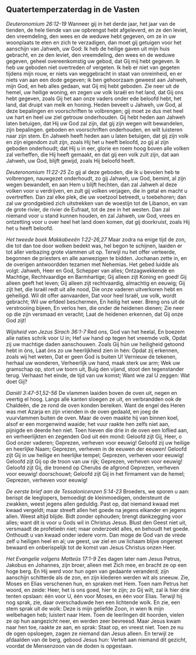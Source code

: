 ## Quatertemperzaterdag in de Vasten

*Deuteronomium 26:12-19*
Wanneer gij in het derde jaar, het jaar van de tienden, de hele tiende van uw opbrengst hebt afgeleverd, en ze den leviet, den vreemdeling, den wees en de weduwe hebt gegeven, om ze in uw woonplaats te eten en zich te verzadigen, dan moet gij getuigen voor het aanschijn van Jahweh, uw God: Ik heb de heilige gaven uit mijn huis gebracht, en ze den leviet, den vreemdeling, den wees en de weduwe gegeven, geheel overeenkomstig uw gebod, dat Gij mij hebt gegeven. Ik heb uw geboden niet overtreden of vergeten. Ik heb er niet van gegeten tijdens mijn rouw, er niets van weggebracht in staat van onreinheid, en er niets van aan een dode gegeven; ik ben gehoorzaam geweest aan Jahweh, mijn God, en heb alles gedaan, wat Gij mij hebt geboden. Zie neer uit de hemel, uw heilige woning, en zegen uw volk Israël en het land, dat Gij ons hebt gegeven, zoals Gij het aan onze vaders onder ede beloofd hebt, het land, dat druipt van melk en honing. Heden beveelt u Jahweh, uw God, al deze bepalingen en voorschriften te volbrengen; gij moet ze dus met heel uw hart en heel uw ziel getrouw onderhouden. Gij hebt heden aan Jahweh laten betuigen, dat Hij uw God zal zijn, dat gij zijn wegen wilt bewandelen, zijn bepalingen. geboden en voorschriften onderhouden, en wilt luisteren naar zijn stem. En Jahweh heeft heden aan u laten betuigen, dat gij zijn volk en zijn eigendom zult zijn, zoals Hij het u heeft beloofd, zo gij al zijn geboden onderhoudt; dat Hij u in eer, glorie en roem hoog boven alle volken zal verheffen, die Hij heeft gemaakt, en dat gij een volk zult zijn, dat aan Jahweh, uw God, blijft gewijd, zoals Hij beloofd heeft. 

*Deuteronomium 11:22-25*
Zo gij al deze geboden, die ik u bevolen heb te volbrengen, nauwgezet onderhoudt, zo gij Jahweh, uw God, bemint, al zijn wegen bewandelt, en aan Hem u blijft hechten, dan zal Jahweh al deze volken voor u verdrijven, en zult gij volken verjagen, die in getal en macht u overtreffen. Dan zal elke plek, die uw voetzool betreedt, u toebehoren; dan zal uw grondgebied zich uitstrekken van de woestijn tot de Libanon, en van de grote rivier, de rivier de Eufraat, tot de zee in het westen. Dan zal niemand voor u stand kunnen houden, en zal Jahweh, uw God, vrees en ontzetting voor u over heel het land doen komen, dat gij doorkruist, zoals Hij het u heeft beloofd. 

*Het tweede boek Makkabeeën 1:22-26,27*
Maar zodra na enige tijd de zon, die tot dan toe door wolken bedekt was, hel begon te schijnen, laaiden er tot aller verbazing grote vlammen uit op. Terwijl nu het offer verteerde, begonnen de priesters en alle aanwezigen te bidden. Jochanan zette in, en de overigen antwoordden tezamen met Nehemias. Het gebed luidde als volgt: Jahweh, Heer en God, Schepper van alles; Ontzagwekkende en Machtige, Rechtvaardige en Barmhartige; Gij alleen zijt Koning en goed! Gij alleen geeft het leven; Gij alleen zijt rechtvaardig, almachtig en eeuwig; Gij zijt het, die Israël redt uit alle nood, Die onze vaderen uitverkoren hebt en geheiligd. Wil dit offer aanvaarden, Dat voor heel Israël, uw volk, wordt gebracht; Wil uw erfdeel beschermen, En heilig het weer. Breng ons uit de verstrooiing bijeen, En verlos hen, die onder de heidenen dienen; Zie neer op die zijn versmaad en veracht; Laat de heidenen erkennen, dat Gij onze God zijt! 

*Wijsheid van Jezus Sirach 36:1-7*
Red ons, God van het heelal, En boezem alle naties schrik voor U in; Hef uw hand op tegen het vreemde volk, Opdat zij uw machtige daden aanschouwen. Zoals Gij hùn uw heiligheid getoond hebt in òns, Laat òns zo uw heerlijkheid zien in hén: Opdat zij erkennen, zoals wij het weten, Dat er geen God is buiten U! Vernieuw de tekenen, herhaal uw wonderen, Verheerlijk uw hand, maak sterk uw arm; Wek uw gramschap op, stort uw toorn uit, Buig den vijand, stoot den tegenstander terug. Verhaast het einde, de tijd van uw komst; Want wie zal U zeggen: Wat doet Gij? 

*Daniël 3:47-51,52-56*
De vlammen laaiden boven de oven uit, negen en veertig el hoog. Langs alle kanten sloegen ze uit, en verbrandden ook de Chaldeën, die ze rond de oven konden bereiken. Want de engel des Heren was met Azarja en zijn vrienden in de oven gedaald, en joeg de vuurvlammen buiten de oven. Maar de oven maakte hij van binnen koel, alsof er een morgenwind waaide; het vuur raakte hen zelfs niet aan, pijnigde en deerde hen niet. Toen hieven die drie in de oven een loflied aan, en verheerlijkten en zegenden God uit één mond: Geloofd zijt Gij, Heer, o God onzer vaderen; Geprezen, verheven voor eeuwig! Geloofd zij uw heilige en heerlijke Naam; Geprezen, verheven in de eeuwen der eeuwen! Geloofd zijt Gij in uw heilige en heerlijke tempel; Geprezen, verheven voor eeuwig! Geloofd zijt Gij op de troon van uw rijk; Geprezen, verheven voor eeuwig! Geloofd zijt Gij, die tronend op Cherubs de afgrond Geprezen, verheven voor eeuwig! doorschouwt; Geloofd zijt Gij in het firmament van de hemel; Geprezen, verheven voor eeuwig! 

*De eerste brief aan de Tessalonicenzen 5:14-23*
Broeders, we sporen u aan: berispt de leeglopers, bemoedigt de kleinmoedigen, ondersteunt de zwakken, weest jegens allen geduldig. Past op, dat niemand kwaad met kwaad vergeldt; maar streeft allen het goede na jegens elkander en jegens allen. Weest altijd blijde. Bidt zonder ophouden; brengt dankzegging voor alles; want dit is voor u Gods wil in Christus Jesus. Blust den Geest niet uit, versmaadt de profetieën niet; maar onderzoekt alles, en behoudt het goede. Onthoudt u van kwaad onder iedere vorm. Dan moge de God van de vrede zelf u heiligen heel en al; uw geest, uw ziel en uw lichaam blijve ongerept bewaard en onberispelijk tot de komst van Jesus Christus onzen Heer. 

*Het Evangelie volgens Matteüs 17:1-9*
Zes dagen later nam Jesus Petrus, Jakobus en Johannes, zijn broer, alleen met Zich mee, en bracht ze op een hoge berg. En Hij werd voor hun ogen van gedaante veranderd; zijn aanschijn schitterde als de zon, en zijn klederen werden wit als sneeuw. Zie, Moses en Elias verschenen hun, en spraken met Hem. Toen nam Petrus het woord, en zeide: Heer, het is ons goed, hier te zijn; zo Gij wilt, zal ik hier drie tenten opslaan: één voor U, één voor Moses, en één voor Elias. Terwijl hij nog sprak, zie, daar overschaduwde hen een lichtende wolk. En zie, een stem sprak uit de wolk: Deze is mijn geliefde Zoon, in wien Ik mijn welbehagen heb; luistert naar Hem. Toen de leerlingen dit hoorden, vielen ze op hun aangezicht neer, en werden zeer bevreesd. Maar Jesus kwam naar hen toe, raakte ze aan, en sprak: Staat op, en vreest niet. Toen ze nu de ogen opsloegen, zagen ze niemand dan Jesus alleen. En terwijl ze afdaalden van de berg, gebood Jesus hun: Vertelt aan niemand dit gezicht, voordat de Mensenzoon van de doden is opgestaan. 

